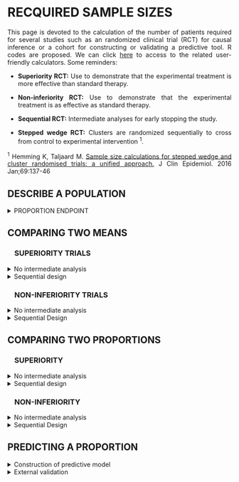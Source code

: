 # RECQUIRED SAMPLE SIZES

<div style="text-align: justify">

This page is devoted to the calculation of the number of patients required for several studies such as an randomized clinical trial (RCT) for causal inference or a cohort for constructing or validating a predictive tool. R codes are proposed. We can click [here](https://poitiers-health-data.shinyapps.io/SampleSize/) to access to the related user-friendly calculators. Some reminders:

* **Superiority RCT:** Use to demonstrate that the experimental treatment is more effective than standard therapy.

* **Non-inferiority RCT:** Use to demonstrate that the experimental treatment is as effective as standard therapy.

* **Sequential RCT:** Intermediate analyses for early stopping the study.

* **Stepped wedge RCT:** Clusters are randomized sequentially to cross from control to experimental intervention <sup>1</sup>.

<sup>1</sup> Hemming K, Taljaard M. <a href=https://doi.org/10.1016/j.jclinepi.2015.08.015>Sample size calculations for stepped wedge and cluster randomised trials: a unified approach.</a> J Clin Epidemiol. 2016 Jan;69:137-46

## DESCRIBE A POPULATION

<details>
<summary>PROPORTION ENDPOINT</summary>
<br>

*Consider the following binary endpoint descriptive study. In order to demonstrate the expected proportion of event of 35% with a precision define by a 10% width confidence interval and a 5% two-sided type I error rate, the minimum sample size needed is 350 patients.**

```r
sampleSize <- function(p=0.35, alpha=0.05, width=0.1){
  Z <- qnorm(1-alpha/2)
  (((2*Z)**2)*(p*(1-p)))/(width**2)
}

sampleSize()

#> [1] 349.5728
```

**Input parameters:**
* p : expected proportion of event
* alpha : recquired type I error rate
* width : size of the (1-α)% confidence interval

</summary>
</details>	

## COMPARING TWO MEANS

### &nbsp;&nbsp;&nbsp;&nbsp;SUPERIORITY TRIALS

<details>
  <summary>No intermediate analysis</summary>
<br>

<ul>
  <details>
    <summary>Individual randomization</summary>
  <br>


*Consider the following RCT with two parallel groups with a 1:1 randomization ratio. The expected mean is 66 units in patients in the experimental arm versus 72 units in the control arm. In order to demonstrate such a difference of 6 units, with a standard deviation of 23, a 5% two-sided type I error rate and a power of 80%, the minimum sample size per arm equals 231 (i.e., a total of 462 patients).*

```r
library(epiR)
		
epi.sscompc(treat = 66, control = 72,	sigma = 23, n = NA, power = 0.8, 
		      	r = 1, sided.test = 2, conf.level = 1-0.05)

#> $n.total
#> [1] 462

#> $n.treat
#> [1] 231

#> $n.control
#> [1] 231

#> $power
#> [1] 0.8

#> $delta
#> [1] 6
```

**Input parameters:**
* treat: expected mean in the experimental arm
* control: expected mean in the control arm
* sigma: expected standard deviation in the two arms
* n: define as NA
* power: required power (1 minus type II error rate)
* r: randomization ratio (experimental:control)
* sided.test: one-sided test (1) or two-sided test (2) 
* conf.level: required confidence level (1 minus type I error rate)

  </details>
</ul>

<ul>
<details>
  <summary>Stepped wedge randomization</summary>
<br>

*Consider the following stepped wedge RCT with 30 centers randomized in 30 sequences. The expected mean is 38 units in patients in the experimental arm versus 48 units in the control arm. In order to demonstrate such a difference of 10 units, with a standard deviation of 17, a 5% two-sided type I error rate and a power of 90%, the minimum sample size per arm equals 61 (i.e., a total of 122 patients) in case of individual randomization with a 1:1 ratio.* 
<br>
*According to our stepped wedge design and assuming an intraclass correlation coefficient of 0.05, we need to recruit 208 patients (104 in each arm).*

```r
library(epiR)

SampleSize_SW <- function(ni, center=30, sequence=30, icc=0.05) {

# Resolve the quadratic equation

aa <- -2*center*(sequence - 1/sequence)*rho*(1+sequence/2)
bb <- 3*ni*(1-icc)*icc*(1+sequence) - 2*center*(sequence -1/sequence)*(1-icc)
cc <- 3*ni*(1-icc)*(1-icc)

m1 <- (-bb + sqrt(bb^2 - 4*aa*cc)) / (2*aa)
m2 <- (-bb - sqrt(bb^2 - 4*aa*cc)) / (2*aa)
m_sol <- max(m1,m2) 

Npat_center <- m_sol*(sequence+1) 
N_tot_SW <- Npat_center*center 

# Results
2*ceiling(N_tot_SW /2)

}


SampSize_I <- epi.sscompc(treat = 38, control = 48, sigma = 17, n = NA, 
                          r = 1, power = 0.9, sided.test = 2, conf.level = 1-0.05)

SampleSize_SW(ni = SampSize_I$n.total, center = 30, sequence = 30, icc = 0.05)

# [1] 208
		
```

**Input parameters:**
* treat: expected mean in the experimental arm
* control: expected mean in the control arm
* sigma: expected standard deviation in the two arms
* n: number of subjects to include (experimental + control) define as NA
* r: randomization ratio (experimental:control)
* power: required power (1 minus type II error rate)
* sided.test: one-sided test (1) or two-sided test (2) 
* conf.level: required confidence level (1 minus type I error rate)
* ni: sample size in case of individual randomization
* center: number of centers in the stepped wedge design
* sequence: number of sequences in the stepped wedge design
* icc: intraclass correlation coefficient anticipated 

  </details>
</ul>

</details>

<details>
<summary>Sequential design</summary>
<br>



*Consider the following RCT with two parallel groups with a 1:1 randomization ratio and 2 planned intermediate analyses for efficacy by using the O'Brien-Fleming method for considering the inflation of the type I error rate). The expected mean is 66 units in patients in the experimental arm versus 72 units in the control arm. In order to demonstrate such a difference of 6 units, with a standard deviation of 23, a 5% two-sided type I error rate and a power of 80%,  the final analysis should be carried out on 472 patients (236 patients per group). The first and second intermediate analyses would be performed on 158 and 316 patients respectively, i.e. 33% and 66% of the maximum number of included patients if their is no decision of stopping the study.*

```r
library("rpact")
		
design <- getDesignGroupSequential(
               typeOfDesign = "OF", informationRates = c(1/3, 2/3, 1),
               alpha = 0.05, beta = 1-0.8, sided = 2)

designPlan <- getSampleSizeMeans(design, alternative = 6, stDev = 23,
                                 allocationRatioPlanned = 1)

summary(designPlan)

#> Stage                                          1       2       3 
#> Planned information rate                   33.3%   66.7%    100% 
#> Cumulative alpha spent                    0.0005  0.0143  0.0500 
#> Stage levels (two-sided)                  0.0005  0.0141  0.0451 
#> Efficacy boundary (z-value scale)          3.471   2.454   2.004 
#> Lower efficacy boundary (t)              -13.012  -6.405  -4.258 
#> Upper efficacy boundary (t)               13.012   6.405   4.258 
#> Cumulative power                          0.0329  0.4424  0.8000 
#> Number of subjects                         157.1   314.2   471.3 
#> Expected number of subjects under H1                       396.7 
#> Exit probability for efficacy (under H0)  0.0005  0.0138 
#> Exit probability for efficacy (under H1)  0.0329  0.4095 
```

**Input parameters:**
* typeOfDesign: type of design ("OF" for the O'Brien-Fleming method)
* informationRates: planned analyses defined as proportions of the maximum sample size
* alpha: recquired type I error rate
* beta: recquired type II error rate (1 minus power)
* sided: one-sided test (1), two-sided test (2)
* alternative: expected difference between the two arms
* stDev: expected standard deviation in the two arms
* allocationRatioPlanned: randomization ratio

</summary>	
</details>

### &nbsp;&nbsp;&nbsp;&nbsp;NON-INFERIORITY TRIALS

<details>
<summary>No intermediate analysis</summary>
<br>

<ul>
  <details>
    <summary>Individual randomization</summary>
  <br>

*Consider the following RCT with two parallel groups with a 1:1 randomization ratio. The expected mean is 66 units in patients in the control arm and no difference compared to the experimental arm. Assuming an absolute non-inferiority margin of 7 points, a standard deviation of 23, the minimum sample size per arm equals 134 (i.e., a total of 268 patients) to achieve a 5% one-sided type I error rate and a power of 80%*

```r
library(epiR)
	
epi.ssninfc(treat = 66, control = 66, sigma = 23, delta = 7,
            power = 0.8, alpha = 0.05, r = 1, n = NA)

#> $n.total
#> [1] 268

#> $n.treat
#> [1] 134

#> $n.control
#> [1] 134

#> $delta
#> [1] 7

#> $power
#> [1] 0.8
```
	
**Input parameters:**
* treat: expected mean in the experimental arm
* control: expected mean in the control arm
* sigma: expected standard deviation in the two arms
* delta: equivalence limit
* alpha: required type I error rate
* power: required power (1 minus type II error rate)
* r: randomization ratio (experimental:control)
* n: number of subjects to include (experimental + control) define as NA

  </summary>
  </details>
</ul>

<ul>
  <details>
  <summary>Stepped wedge randomization</summary>
  <br>

*Consider the following stepped wedge RCT with 30 centers randomized in 30 sequences. The expected mean is 48 units in patients in the control arm and no difference compared to the experimental arm. Assuming an absolute non-inferiority margin of 7 points, a standard deviation of 17, the minimum sample size per arm equals 102 (i.e., a total of 204 patients) to achieve a 5% one-sided type I error rate and a power of 90% in case of individual randomization with a 1:1 ratio.* 
<br>
*According to our stepped wedge design and assuming an intraclass correlation coefficient of 0.05, we need to recruit 372 patients (186 in each arm).*

```r
library(epiR)

SampleSize_SW <- function(ni, center=30, sequence=30, icc=0.05) {

# Resolve the quadratic equation

aa <- -2*center*(sequence - 1/sequence)*rho*(1+sequence/2)
bb <- 3*ni*(1-icc)*icc*(1+sequence) - 2*center*(sequence -1/sequence)*(1-icc)
cc <- 3*ni*(1-icc)*(1-icc)

m1 <- (-bb + sqrt(bb^2 - 4*aa*cc)) / (2*aa)
m2 <- (-bb - sqrt(bb^2 - 4*aa*cc)) / (2*aa)
m_sol <- max(m1,m2) 

Npat_center <- m_sol*(sequence+1) 
N_tot_SW <- Npat_center*center 

# Results
2*ceiling(N_tot_SW /2)

}


SampSize_I <- epi.ssninfc(treat = 48, control = 48, sigma = 17, delta = 7,
                          n = NA, r = 1, power = 0.9, alpha = 0.05)
                          
SampleSize_SW(ni = SampSize_I$n.total, center = 30, sequence = 30, icc = 0.05)

# [1] 372
		
```

**Input parameters:**
* treat: expected mean in the experimental arm
* control: expected mean in the control arm
* sigma: expected standard deviation in the two arms
* delta: equivalence limit
* n: number of subjects to include (experimental + control) define as NA
* r: randomization ratio (experimental:control)
* power: required power (1 minus type II error rate)
* alpha: required confidence level (type I error rate)
* ni: sample size in case of individual randomization
* center: number of centers in the stepped wedge design
* sequence: number of sequences in the stepped wedge design
* icc: intraclass correlation coefficient anticipated 

  </details>
</ul>

</details>

<details>
<summary>Sequential Design</summary>
<br>

*This sample size is for a randomised controlled non-inferiority trial in two parallel groups experimental treatment versus control treatment with balanced randomisation (ratio 1 :1) for a continuous endpoint. Assuming an absolute non-inferiority margin of 7, with a standard deviation of 23, with a one-sided alpha risk of 5% and a power of 80%, the final analysis should be carried out on 276 patients(138 patients per group).Intermediate analyses would be performed on 92 and 184 patients respectively, i.e. 33%, 66% of the maximum number of included patients if their is no decision of stopping the study*

```r
library("rpact")
		
design <- getDesignGroupSequential(typeOfDesign = "OF", informationRates = c(1/3,2/3,1),
                                   alpha = 0.05, beta = 1-0.8, sided = 1)
                                   
designPlan <- getSampleSizeMeans(design, alternative = 0, stDev = 23,
                                 allocationRatioPlanned = 1, thetaH0 = -7)

summary(designPlan)

#> Stage                                          1       2       3 
#> Planned information rate                   33.3%   66.7%    100% 
#> Cumulative alpha spent                    0.0015  0.0187  0.0500 
#> Stage levels (one-sided)                  0.0015  0.0181  0.0437 
#> Efficacy boundary (z-value scale)          2.961   2.094   1.710 
#> Efficacy boundary (t)                      7.607   0.159  -2.246 
#> Cumulative power                          0.0660  0.4879  0.8000 
#> Number of subjects                          91.9   183.7   275.6 
#> Expected number of subjects under H1                       224.7 
#> Exit probability for efficacy (under H0)  0.0015  0.0172 
#> Exit probability for efficacy (under H1)  0.0660  0.4219 
```
**Input parameters:**
* typeOfDesign: type of design ("OF" for the O'Brien-Fleming method)
* informationRates: planned analyses defined as proportions of the maximum sample size
* alpha: recquired type I error rate
* beta: recquired type II error rate (1 minus power)
* sided: one-sided test (1)
* alternative: no difference between the two arms
* stDev: expected standard deviation in the two arms
* thetaH0 : equivalence limit
* allocationRatioPlanned: randomization ratio

</details>



## COMPARING TWO PROPORTIONS

### &nbsp;&nbsp;&nbsp;&nbsp;SUPERIORITY

<details>
<summary>No intermediate analysis</summary>
<br>

<ul>
  <details>
    <summary>Individual randomization</summary>
    <br>

*Consider the following RCT with two parallel groups with a 1:1 randomization ratio. The expected proportion of events is 35% in the experimental arm compared to 28% in the control arm. In order to demonstrate such a difference of 7%, with a two-sided type I error rate of 5% and a power of 80%, the minimum sample size per arm equals 691 (i.e., a total of 1,382 patients).*

```r
library(epiR)

epi.sscohortc(irexp1 = 0.35, irexp0 = 0.28, n = NA, power = 0.80, 
              r = 1, sided.test = 2, conf.level = 1-0.05)

#> $n.total
#> [1] 1382

#> $n.exp1
#> [1] 691

#> $n.exp0
#> [1] 691

#> $power
#> [1] 0.8

#> $irr
#> [1] 1.25

#> $or
#> [1] 1.384615
```
	
**Input parameters:**
*	irexp1: expected proportion in the experimental group
*	irexp0: expected proportion in the control group
*	n: number of subjects to include (experimental + control) define as NA
*	power: required power (1 minus type II error rate)
* r: randomization ratio (experimental:control)
* sided: one-sided test (1), two-sided test (2)
* conf.level: recquired confidence level (1 minus type I error rate)

    </summary>
  </details>
</ul>


<ul>
  <details>
    <summary>Stepped wedge randomization</summary>
    <br>

*Consider the following stepped wedge RCT with 15 centers randomized in 5 sequences. The expected proportion of events is 72% in the experimental arm compared to 62% in the control arm. In order to demonstrate such a difference of 10%, with a two-sided type I error rate of 5% and a power of 80%, the minimum sample size per arm equals 346 (i.e., a total of 692 patients) in case of individual randomization with a 1:1 ratio.* 
<br>
*According to our stepped wedge design and assuming an intraclass correlation coefficient of 0.01, we need to recruit 1,646 patients (823 in each arm).*

```r
library(epiR)

SampleSize_SW <- function(ni, center=15, sequence=5, icc=0.01) {

# Resolve the quadratic equation

aa <- -2*center*(sequence - 1/sequence)*rho*(1+sequence/2)
bb <- 3*ni*(1-icc)*icc*(1+sequence) - 2*center*(sequence -1/sequence)*(1-icc)
cc <- 3*ni*(1-icc)*(1-icc)

m1 <- (-bb + sqrt(bb^2 - 4*aa*cc)) / (2*aa)
m2 <- (-bb - sqrt(bb^2 - 4*aa*cc)) / (2*aa)
m_sol <- max(m1,m2) 

Npat_center <- m_sol*(sequence+1) 
N_tot_SW <- Npat_center*center 

# Results
2*ceiling(N_tot_SW /2)

}


SampSize_I <- epi.sscohortc(irexp1 = 0.72, irexp0 = 0.62, n = NA, r = 1,
                            power = 0.80, sided.test = 2, conf.level = 1-0.05)
                            
SampleSize_SW(ni = SampSize_I$n.total, center = 15, sequence = 5, icc = 0.01)

# [1] 1646
		
```
	
**Input parameters:**
*	irexp1: expected proportion in the experimental group
*	irexp0: expected proportion in the control group
* n: number of subjects to include (experimental + control) define as NA
* r: randomization ratio (experimental:control)
*	power: required power (1 minus type II error rate)
* sided.test: one-sided test (1), two-sided test (2)
* conf.level: required confidence level (1 minus type I error rate)
* ni: sample size in case of individual randomization
* center: number of centers in the stepped wedge design
* sequence: number of sequences in the stepped wedge design
* icc: intraclass correlation coefficient anticipated

  </details>
</ul>

</details>


<details>
  <summary>Sequential design</summary>
  <br>

*Consider the following RCT with two parallel groups with a 1:1 randomization ratio and 2 planned intermediate analyses for efficacy by using the O'Brien-Fleming method for considering the inflation of the type I error rate. The expected proportion of event is 11% in patients in the experimental arm versus 15% units in the control arm. In order to demonstrate such a difference of 4%, with a 5% two-sided type I error rate and a power of 80%, the final analysis should be carried out on 2,256 patients (1,128 patients per group). The first and second intermediate analyses would be performed on 752 and 1,504 patients respectively, i.e. 33% and 66% of the maximum number of included patients if their is no decision of stopping the study.*

```r
library("rpact")
		
design <- getDesignGroupSequential(typeOfDesign = "OF", 
                informationRates = c(1/3, 2/3, 1), alpha = 0.05,
                beta = 1-0.8, sided = 2)

designPlan <- getSampleSizeRates(design,  pi1 = 0.11, pi2 = 0.15,
                   allocationRatioPlanned = 1)

summary(designPlan)

#> Stage                                         1      2      3 
#> Planned information rate                  33.3%  66.7%   100% 
#> Cumulative alpha spent                   0.0005 0.0143 0.0500 
#> Stage levels (two-sided)                 0.0005 0.0141 0.0451 
#> Efficacy boundary (z-value scale)         3.471  2.454  2.004 
#> Lower efficacy boundary (t)              -0.079 -0.042 -0.029 
#> Upper efficacy boundary (t)               0.101  0.048  0.031 
#> Cumulative power                         0.0329 0.4424 0.8000 
#> Number of subjects                        751.8 1503.7 2255.5 
#> Expected number of subjects under H1                   1898.1 
#> Exit probability for efficacy (under H0) 0.0005 0.0138 
#> Exit probability for efficacy (under H1) 0.0329 0.4095 
```

**Input parameters:**
* typeOfDesign: type of design ("OF" for the O'Brien-Fleming method)
* informationRates: planned analyses defined as proportions of the maximum sample size
* alpha: required type I error rate
* beta: required type II error rate (1 minus power)
* sided: one-sided test (1), two-sided test (2)
* pi1: expected probability in the experimental group
* pi2: expected probability in the control group
* allocationRatioPlanned: randomization ratio (experimental/control)

  </summary>	
</details>

### &nbsp;&nbsp;&nbsp;&nbsp;NON-INFERIORITY

<details>
<summary>No intermediate analysis</summary>
<br>	

<ul>
  <details>
    <summary>Individual randomization</summary>
    <br>

*Consider the following RCT with two parallel groups with a 1:1 randomization ratio. The expected percentage of events is 35% in patients in the control arm and no difference compared to the experimental arm. Assuming an absolute non-inferiority margin of 5%,  the minimum sample size per arm equals 1,126 (i.e., a total of 2,252 patients) to achieve a 5% one-sided type I error rate and a power of 80%.*

```r
epi.ssninfb(treat = 0.35, control = 0.35, delta = 0.05, 
			n = NA, r = 1, power = 0.8, alpha = 0.05)

#> $n.total
#> [1] 2252

#> $n.treat
#> [1] 1126

#> $n.control
#> [1] 1126

#> $delta
#> [1] 0.05

#> $power
#> [1] 0.8
```
	
**Parameters :**
* treat: expected proportion in the experimental arm
* control: expected proportion in the control arm
* delta: equivalence limit
* alpha: required type I error rate
* power: required power (1 minus type II error rate)
* r: randomization ratio (experimental:control)
* n: number of subjects to include (experimental + control) define as NA

  </details>
</ul>

<ul>
  <details>
    <summary>Stepped wedge randomization</summary>
    <br>

*Consider the following stepped wedge RCT with 15 centers randomized in 5 sequences. The expected proportion of events is 72% in patients in the control arm and no difference compared to the experimental arm. Assuming an absolute non-inferiority margin of 8%, the minimum sample size per arm equals 390 (i.e., a total of 780 patients) to achieve a one-sided type I error rate of 5% and a power of 80%, in case of individual randomization with a 1 :1 ratio.* 
<br>
*According to our stepped wedge design and assuming an intraclass correlation coefficient of 0.01, we need to recruit 1,890 patients (945 in each arm).*

```r
library(epiR)

SampleSize_SW <- function(ni, center=15, sequence=5, icc=0.01) {

# Resolve the quadratic equation

aa <- -2*center*(sequence - 1/sequence)*rho*(1+sequence/2)
bb <- 3*ni*(1-icc)*icc*(1+sequence) - 2*center*(sequence -1/sequence)*(1-icc)
cc <- 3*ni*(1-icc)*(1-icc)

m1 <- (-bb + sqrt(bb^2 - 4*aa*cc)) / (2*aa)
m2 <- (-bb - sqrt(bb^2 - 4*aa*cc)) / (2*aa)
m_sol <- max(m1,m2) 

Npat_center <- m_sol*(sequence+1) 
N_tot_SW <- Npat_center*center 

# Results
2*ceiling(N_tot_SW /2)

}


SampSize_I <- epi.ssninfb(treat = 0.72, control = 0.72, delta = 0.08, 
                          n = NA, r = 1, power = 0.8, alpha = 0.05)
			
SampleSize_SW(ni = SampSize_I$n.total, center = 15, sequence = 5, icc = 0.01)

# [1] 1890
		
```

**Input parameters:**
* treat: expected proportion in the experimental arm
* control: expected proportion in the control arm
* delta: equivalence limit
* n: number of subjects to include (experimental + control) define as NA
* r: randomization ratio (experimental:control)
* power: required power (1 minus type II error rate)
* alpha: required type I error rate
* ni: sample size in case of individual randomization
* center: number of centers in the stepped wedge design
* sequence: number of sequences in the stepped wedge design
* icc: intraclass correlation coefficient anticipated 

  </details>
</ul>

</details>

<details>
<summary>Sequential Design</summary>
<br>

*This sample size is for a randomised controlled non-inferiority trial in two parallel groups experimental treatment versus control treatment with balanced randomisation (ratio 1 :1) for a binary endpoint. The expected percentage of events is 35% in patients in the control arm and no difference compared to the experimental arm. Assuming an absolute non-inferiority margin of 10%, with a one-sided alpha risk of 5% and a power of 80%, the final analysis should be carried out on 576 patients(288 patients per group).The two intermediate analyses would be performed on 192 and 384 patients respectively, i.e. 33%, 66% of the maximum number of included patients if their is no decision of stopping the study*

```r
library("rpact")
		
design <- getDesignGroupSequential(typeOfDesign = "OF", informationRates = c(1/3,2/3,1),
                                   alpha = 0.05, beta = 1-0.8, sided = 1)
                                   
designPlan <- getSampleSizeRates(design, pi1 = 0.35, pi2 = 0.35, thetaH0 = 0.10)

summary(designPlan)

#> Stage                                          1       2       3 
#> Planned information rate                   33.3%   66.7%    100% 
#> Cumulative alpha spent                    0.0015  0.0187  0.0500 
#> Stage levels (one-sided)                  0.0015  0.0181  0.0437 
#> Efficacy boundary (z-value scale)          2.961   2.094   1.710 
#> Efficacy boundary (t)                     -0.097  -0.002   0.032 
#> Cumulative power                          0.0660  0.4879  0.8000 
#> Number of subjects                         191.7   383.5   575.2 
#> Expected number of subjects under H1                       469.0 
#> Exit probability for efficacy (under H0)  0.0015  0.0172 
#> Exit probability for efficacy (under H1)  0.0660  0.4219 
```
**Input parameters:**
* typeOfDesign: type of design ("OF" for the O'Brien-Fleming method)
* informationRates: planned analyses defined as proportions of the maximum sample size
* alpha: recquired type I error rate
* beta: recquired type II error rate (1 minus power)
* sided: one-sided test (1)
* pi1 = pi2 : no difference between the two arms
* thetaH0 : equivalence limit
* allocationRatioPlanned: randomization ratio

</details>

## PREDICTING A PROPORTION

<details>
<summary>Construction of predictive model</summary>
<br>	

*For developing a model/alghorithm based on 34 predictors as candidates with an expected R2 of at least 0.25 and an expected shrinkage of 0.9 (equation 11 in Riley et al. Statistics in Medicine. 2019;38:1276–1296), the minimal sample size is 1045.*

```r
sampleSize <- function(predictors=34, R2=0.25, shrink=0.9){
  predictors/((shrink-1)*log(1-R2/shrink))
}

sampleSize()

#> [1] 1044.796
```

**Input parameters:**
* predictors : number of predictors as candidates
* R2 : expected R2
* shrink : expected shrinkage

</summary>
</details>

<details>
<summary>External validation</summary>
<br>	

*Consider O/E the ratio between the number of observed events versus expected ones. To achieve a precision defined as a length of the (1-α)% confidence interval of this ratio equals to 0.2, if the expected proportions is 50%, the required sample size is 386 (Riley et al. Minimum sample size for external validation of a clinical prediction model with a binary outcome. Statistics in Medicine. 2021;19:4230-4251).*

```r
se <- function(width, alpha) # The standard error associated with the 1-alpha confidence interval
{
  fun <- function(x) { exp( qnorm(1-alpha/2, mean=0, sd=1) * x ) - exp(-1* qnorm(1-alpha/2, mean=0, sd=1) * x ) - width } 
  return(uniroot(fun, lower = 0.001, upper = 100)$root)
} 

size.calib <- function(p, width, alpha) # the minimum sample size to achieve this precision
{   
  (1-p) / ((p * se(width=width, alpha=alpha)**2 ))
}

size.calib(p=0.5, width=0.2, alpha=0.05)

#> [1] 385.4265
```
**Input parameters:**
* p: expected proportion of events
* width: size of the (1-α)% confidence interval
* alpha: type I error rate (α)

</details>